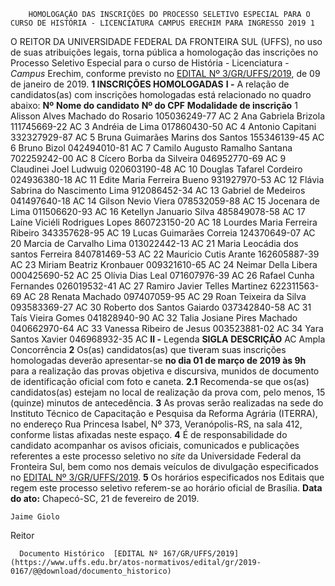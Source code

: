         HOMOLOGAÇÃO DAS INSCRIÇÕES DO PROCESSO SELETIVO ESPECIAL PARA O CURSO DE HISTÓRIA - LICENCIATURA CAMPUS ERECHIM PARA INGRESSO 2019 1  

 O REITOR DA UNIVERSIDADE FEDERAL DA FRONTEIRA SUL (UFFS), no uso de suas atribuições legais, torna pública a homologação das inscrições no Processo Seletivo Especial para o curso de História - Licenciatura - *Campus*  Erechim, conforme previsto no [EDITAL Nº 3/GR/UFFS/2019](https://www.uffs.edu.br/atos-normativos/edital/gr/2019-0003), de 09 de janeiro de 2019.  **1 INSCRIÇÕES HOMOLOGADAS** **I -**  A relação de candidatos(as) com inscrições homologadas está relacionado no quadro abaixo:     **Nº**    **Nome do candidato**   **Nº do CPF**   **Modalidade de inscrição**     1   Alisson Alves Machado do Rosario   105036249-77   AC     2   Ana Gabriela Brizola   111745669-22   AC     3   Andréia de Lima   017860430-50   AC     4   Antonio Capitani   332327929-87   AC     5   Bruna Guimarães Marins dos Santos   155346139-45   AC     6   Bruno Bizol   042494010-81   AC     7   Camilo Augusto Ramalho Santana   702259242-00   AC     8   Cícero Borba da Silveira   046952770-69   AC     9   Claudinei Joel Ludwuig   020603190-48   AC     10   Douglas Tafarel Cordeiro   024936380-18   AC     11   Edite Maria Ferreira Bueno   931927970-53   AC     12   Flávia Sabrina do Nascimento Lima   912086452-34   AC     13   Gabriel de Medeiros   041497640-18   AC     14   Gilson Nevio Viera   078532059-88   AC     15   Jocenara de Lima   011506620-93   AC     16   Ketellyn Januario Silva   485849078-58   AC     17   Laíne Viciéli Rodrigues Lopes   860723150-20   AC     18   Lourdes Maria Ferreira Ribeiro   343357628-95   AC     19   Lucas Guimarães Correia   124370649-07   AC     20   Marcia de Carvalho Lima   013022442-13   AC     21   Maria Leocádia dos santos Ferreira   840781469-53   AC     22   Mauricio Cutis Arante   162605887-39   AC     23   Miriam Beatriz Kronbauer   009321610-65   AC     24   Neimar Della Libera   000425690-52   AC     25   Olívia Dias Leal   071607976-39   AC     26   Rafael Cunha Fernandes   026019532-41   AC     27   Ramiro Javier Telles Martinez   622311563-69   AC     28   Renata Machado   097407059-95   AC     29   Roan Teixeira da Silva   093583369-27   AC     30   Roberto dos Santos Gaiardo   037342840-58   AC     31   Taís Vieira Gomes   041828940-90   AC     32   Talia Josiane Pires Machado   040662970-64   AC     33   Vanessa Ribeiro de Jesus   003523881-02   AC     34   Yara Santos Xavier   046968932-35   AC     **II -**  Legenda     **SIGLA**   **DESCRIÇÃO**     AC   Ampla Concorrência       **2**  Os(as) candidatos(as) que tiveram suas inscrições homologadas deverão apresentar-se **no dia 01 de março de 2019 às 9h**  para a realização das provas objetiva e discursiva, munidos de documento de identificação oficial com foto e caneta. **2.1**  Recomenda-se que os(as) candidatos(as) estejam no local de realização da prova com, pelo menos, 15 (quinze) minutos de antecedência.   **3**  As provas serão realizadas na sede do Instituto Técnico de Capacitação e Pesquisa da Reforma Agrária (ITERRA), no endereço Rua Princesa Isabel, Nº 373, Veranópolis-RS, na sala 412, conforme listas afixadas neste espaço.   **4**  É de responsabilidade do candidato acompanhar os avisos oficiais, comunicados e publicações referentes a este processo seletivo no *site* da Universidade Federal da Fronteira Sul, bem como nos demais veículos de divulgação especificados no [EDITAL Nº 3/GR/UFFS/2019](https://www.uffs.edu.br/atos-normativos/edital/gr/2019-0003).   **5**  Os horários especificados nos Editais que regem este processo seletivo referem-se ao horário oficial de Brasília.      **Data do ato:** Chapecó-SC, 21 de fevereiro de 2019.   
 

    Jaime Giolo   
 Reitor 

      Documento Histórico  [EDITAL Nº 167/GR/UFFS/2019](https://www.uffs.edu.br/atos-normativos/edital/gr/2019-0167/@@download/documento_historico)     
      